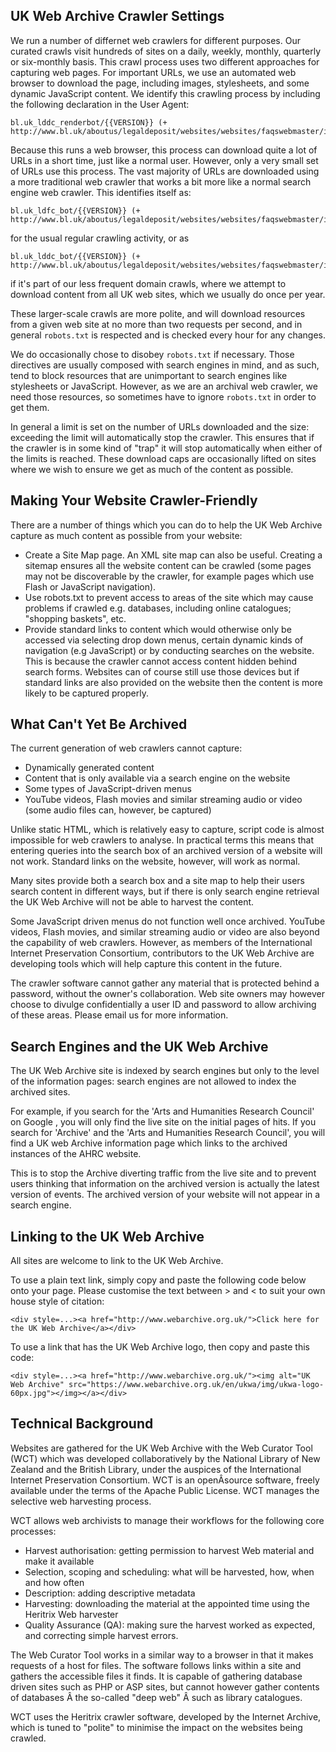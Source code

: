 ## UK Web Archive Crawler Settings

We run a number of differnet web crawlers for different purposes. Our curated crawls visit hundreds of sites on a daily, weekly, monthly, quarterly or six-monthly basis. This crawl process uses two different approaches for capturing web pages. For important URLs, we use an automated web browser to download the page, including images, stylesheets, and some dynamic JavaScript content. We identify this crawling process by including the following declaration in the User Agent:

    bl.uk_lddc_renderbot/{{VERSION}} (+ http://www.bl.uk/aboutus/legaldeposit/websites/websites/faqswebmaster/index.html)

Because this runs a web browser, this process can download quite a lot of URLs in a short time, just like a normal user. However, only a very small set of URLs use this process. The vast majority of URLs are downloaded using a more traditional web crawler that works a bit more like a normal search engine web crawler. This identifies itself as:

    bl.uk_ldfc_bot/{{VERSION}} (+ http://www.bl.uk/aboutus/legaldeposit/websites/websites/faqswebmaster/index.html)

for the usual regular crawling activity, or as

    bl.uk_lddc_bot/{{VERSION}} (+ http://www.bl.uk/aboutus/legaldeposit/websites/websites/faqswebmaster/index.html)

if it's part of our less frequent domain crawls, where we attempt to download content from all UK web sites, which we usually do once per year.

These larger-scale crawls are more polite, and will download resources from a given web site at no more than two requests per second, and in general `robots.txt` is respected and is checked every hour for any changes.

We do occasionally chose to disobey `robots.txt` if necessary. Those directives are usually composed with search engines in mind, and as such, tend to block resources that are unimportant to search engines like stylesheets or JavaScript. However, as we are an archival web crawler, we need those resources, so sometimes have to ignore `robots.txt` in order to get them.

In general a limit is set on the number of URLs downloaded and the size: exceeding the limit will automatically stop the crawler. This ensures that if the crawler is in some kind of "trap" it will stop automatically when either of the limits is reached. These download caps are occasionally lifted on sites where we wish to ensure we get as much of the content as possible.

## Making Your Website Crawler-Friendly

There are a number of things which you can do to help the UK Web Archive capture as much content as possible from your website:

 * Create a Site Map page. An XML site map can also be useful. Creating a sitemap ensures all the website content can be crawled (some pages may not be discoverable by the crawler, for example pages which use Flash or JavaScript navigation).
 * Use robots.txt to prevent access to areas of the site which may cause problems if crawled e.g. databases, including online catalogues; "shopping baskets", etc.
 * Provide standard links to content which would otherwise only be accessed via selecting drop down menus, certain dynamic kinds of navigation (e.g JavaScript) or by conducting searches on the website. This is because the crawler cannot access content hidden behind search forms. Websites can of course still use those devices but if standard links are also provided on the website then the content is more likely to be captured properly.

## What Can't Yet Be Archived

The current generation of web crawlers cannot capture:

* Dynamically generated content
* Content that is only available via a search engine on the website
* Some types of JavaScript-driven menus
* YouTube videos, Flash movies and similar streaming audio or video (some audio files can, however, be captured)

Unlike static HTML, which is relatively easy to capture, script code is almost impossible for web crawlers to analyse. In practical terms this means that entering queries into the search box of an archived version of a website will not work. Standard links on the website, however, will work as normal.

Many sites provide both a search box and a site map to help their users search content in different ways, but if there is only search engine retrieval the UK Web Archive will not be able to harvest the content.

Some JavaScript driven menus do not function well once archived. YouTube videos, Flash movies, and similar streaming audio or video are also beyond the capability of web crawlers. However, as members of the International Internet Preservation Consortium, contributors to the UK Web Archive are developing tools which will help capture this content in the future.

The crawler software cannot gather any material that is protected behind a password, without the owner's collaboration. Web site owners may however choose to divulge confidentially a user ID and password to allow archiving of these areas. Please email us for more information.

## Search Engines and the UK Web Archive


The UK Web Archive site is indexed by search engines but only to the level of the information pages: search engines are not allowed to index the archived sites.

For example, if you search for the 'Arts and Humanities Research Council' on Google , you will only find the live site on the initial pages of hits. If you search for 'Archive' and the 'Arts and Humanities Research Council', you will find a UK web Archive information page which links to the archived instances of the AHRC website.

This is to stop the Archive diverting traffic from the live site and to prevent users thinking that information on the archived version is actually the latest version of events. The archived version of your website will not appear in a search engine.

## Linking to the UK Web Archive

All sites are welcome to link to the UK Web Archive.

To use a plain text link, simply copy and paste the following code below onto your page. Please customise the text between > and < to suit your own house style of citation:

    <div style=...><a href="http://www.webarchive.org.uk/">Click here for the UK Web Archive</a></div>

To use a link that has the UK Web Archive logo, then copy and paste this code:

    <div style=...><a href="http://www.webarchive.org.uk/"><img alt="UK Web Archive" src="https://www.webarchive.org.uk/en/ukwa/img/ukwa-logo-60px.jpg"></img></a></div>

## Technical Background

Websites are gathered for the UK Web Archive with the Web Curator Tool (WCT) which was developed collaboratively by the National Library of New Zealand and the British Library, under the auspices of the International Internet Preservation Consortium. WCT is an openÂ­source software, freely available under the terms of the Apache Public License. WCT manages the selective web harvesting process.

WCT allows web archivists to manage their workflows for the following core processes:

* Harvest authorisation: getting permission to harvest Web material and make it available
* Selection, scoping and scheduling: what will be harvested, how, when and how often
* Description: adding descriptive metadata
* Harvesting: downloading the material at the appointed time using the Heritrix Web harvester
* Quality Assurance (QA): making sure the harvest worked as expected, and correcting simple harvest errors.

The Web Curator Tool works in a similar way to a browser in that it makes requests of a host for files. The software follows links within a site and gathers the accessible files it finds. It is capable of gathering database driven sites such as PHP or ASP sites, but cannot however gather contents of databases Â­ the so-called "deep web" Â­ such as library catalogues.

WCT uses the Heritrix crawler software, developed by the Internet Archive, which is tuned to "polite" to minimise the impact on the websites being crawled. 

